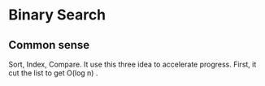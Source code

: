 # Binary Search

## Common sense
Sort, Index, Compare.
It use this three idea to accelerate progress.
First, it cut the list to get O(log n) .
